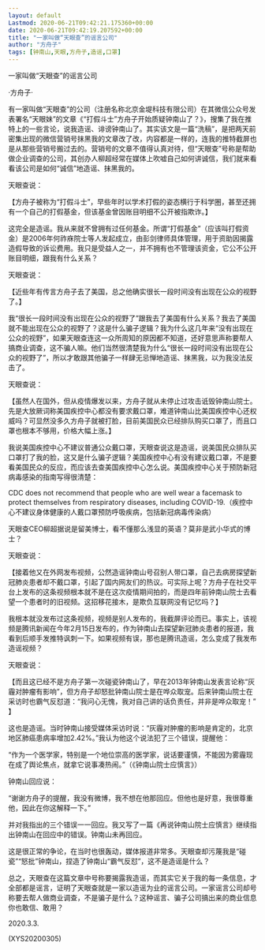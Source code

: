 ```yaml
---
layout: default
Lastmod: 2020-06-21T09:42:21.175360+00:00
date: 2020-06-21T09:42:19.207592+00:00
title: "一家叫做“天眼查”的谣言公司"
author: "方舟子"
tags: [钟南山,天眼,方舟子,造谣,口罩]
---
```


一家叫做“天眼查”的谣言公司

·方舟子·

有一家叫做“天眼查”的公司（注册名称北京金堤科技有限公司）在其微信公众号发表署名“天眼妹”的文章《“打假斗士”方舟子开始质疑钟南山了？》，搜集了我在推特上的一些言论，说我造谣、诽谤钟南山了。其实该文是一篇“洗稿”，是把两天前密集出现的微信营销号抹黑我的文章改了改，内容都是一样的，连我的推特截屏也是从那些营销号搬过去的。营销号的文章不值得认真对待，但“天眼查”号称是帮助做企业调查的公司，其创办人柳超经常在媒体上吹嘘自己如何讲诚信，我们就来看看该公司是如何“诚信”地造谣、抹黑我的。

天眼查说：

【方舟子被称为“打假斗士”，早些年时以学术打假的姿态横行于科学圈，甚至还拥有一个自己的打假基金，但该基金曾因账目明细不公开被指欺诈。】

这完全是造谣。我从来就不曾拥有过任何基金。所谓“打假基金”（应该叫打假资金）是2006年何祚庥院士等人发起成立，由彭剑律师具体管理，用于资助因揭露造假导致的诉讼费用。我只是受益人之一，并不拥有也不管理该资金，它公不公开账目明细，跟我有什么关系？

天眼查说：

【近些年有传言方舟子去了美国，总之他确实很长一段时间没有出现在公众的视野了。】

我“很长一段时间没有出现在公众的视野了”跟我去了美国有什么关系？我去了美国就不能出现在公众的视野了？这是什么骗子逻辑？我为什么这几年来“没有出现在公众的视野”，如果天眼查连这一众所周知的原因都不知道，还好意思声称要帮人搞商业调查，这不骗人嘛。他们当然很清楚我为什么“很长一段时间没有出现在公众的视野了”，所以才敢跟其他骗子一样肆无忌惮地造谣、抹黑我，以为我没法反击了。

天眼查说：

【虽然人在国外，但从疫情爆发以来，方舟子就从未停止过攻击诋毁钟南山院士。先是大放厥词称美国疾控中心都没有要求戴口罩，难道钟南山比美国疾控中心还权威吗？可显然没多久方舟子就被打脸，目前美国民众已经排队购买口罩了，而且口罩也根本不够用，价格大幅上涨。】

我说美国疾控中心不建议普通公众戴口罩，天眼查说这是造谣，说美国民众排队买口罩打了我的脸，这又是什么骗子逻辑？美国疾控中心有没有建议戴口罩，不是要看美国民众的反应，而应该去查美国疾控中心怎么说。美国疾控中心关于预防新冠病毒感染的指南写得很清楚：

CDC does not recommend that people who are well wear a facemask to protect themselves from respiratory diseases, including COVID-19.（疾控中心不建议身体健康的人戴口罩预防呼吸疾病，包括新冠病毒传染病）

天眼查CEO柳超据说是留美博士，看不懂那么浅显的英语？莫非是武小华式的博士？

天眼查说：

【接着他又在外网发布视频，公然造谣钟南山号召别人带口罩，自己去病房探望新冠肺炎患者却不戴口罩，引起了国内网友们的热议。可实际上呢？方舟子在社交平台上发布的这条视频根本就不是在这次疫情期间拍的，而是四年前钟南山院士去看望一个患者时的旧视频。这招移花接木，是欺负互联网没有记忆吗？】

我根本就没发布过这条视频，视频是别人发布的，我截屏评论而已。事实上，该视频是腾讯新闻在今年2月15日发布的，作为钟南山去探望新冠肺炎患者的报道，我看到后顺手发推特讽刺一下。如果视频有误，那也是腾讯造谣，怎么变成了我发布造谣视频？

天眼查说：

【而且这已经不是方舟子第一次碰瓷钟南山了，早在2013年钟南山发表言论称“灰霾对肿瘤有影响”，但方舟子却怒批钟南山院士是在哗众取宠。后来钟南山院士在采访时也霸气反怼道：“我问心无愧，我对自己讲的话负责任，并非是哗众取宠！” 】

这也是造谣。当时钟南山接受媒体采访时说：“灰霾对肿瘤的影响是肯定的，北京地区肺癌患病率增加2.42%。”我认为他这个说法犯了三个错误，提醒他：

“作为一个医学家，特别是一个地位崇高的医学家，说话要谨慎，不能因为雾霾现在成了舆论焦点，就拿它说事凑热闹。”（《钟南山院士应慎言》）

钟南山回应说：

“谢谢方舟子的提醒，我没有微博，我不想在他那回应。但他也是好意，我很尊重他，因此在你这解释一下。”

并对我指出的三个错误一一回应。我又写了一篇《再说钟南山院士应慎言》继续指出钟南山在回应中的错误。钟南山未再回应。

这是很正常的争论，在当时也很轰动，媒体报道非常多。天眼查却污蔑我是“碰瓷”“怒批”钟南山，捏造了钟南山“霸气反怼”，这不是造谣是什么？

总之，天眼查在这篇文章中号称要揭露我造谣，而其实它关于我的每一条信息，才全部都是谣言，证明了天眼查就是一家以造谣为业的谣言公司。一家谣言公司却号称要去帮人做商业调查，不是骗子是什么？这种谣言、骗子公司搞出来的商业信息你也敢信、敢用？

2020.3.3.

(XYS20200305)

